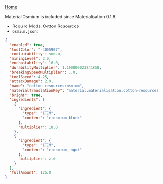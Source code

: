 [Home](https://shedaniel.me/MaterialisationData/)

Material Osmium is included since Materialisation 0.1.6.
- Require Mods: Cotton Resources
- `osmium.json`:
```json
{
  "enabled": true,
  "toolColor": "-4005907",
  "toolDurability": 500.0,
  "miningLevel": 2.0,
  "enchantability": 16.0,
  "durabilityMultiplier": 1.100000023841858,
  "breakingSpeedMultiplier": 1.0,
  "toolSpeed": 4.25,
  "attackDamage": 2.0,
  "name": "cotton-resources:osmium",
  "materialTranslationKey": "material.materialisation.cotton-resources.osmium",
  "bright": true,
  "ingredients": [
    {
      "ingredient": {
        "type": "ITEM",
        "content": "c:osmium_block"
      },
      "multiplier": 18.0
    },
    {
      "ingredient": {
        "type": "ITEM",
        "content": "c:osmium_ingot"
      },
      "multiplier": 2.0
    }
  ],
  "fullAmount": 125.0
}
```
